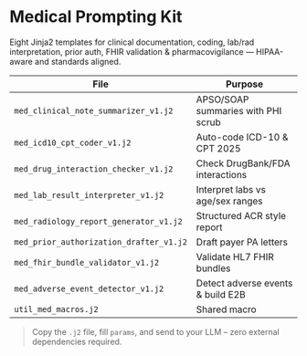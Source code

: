 # Medical Prompting Kit

Eight Jinja2 templates for clinical documentation, coding, lab/rad interpretation, prior auth, FHIR validation & pharmacovigilance — HIPAA-aware and standards aligned.

| File | Purpose |
|------|---------|
| `med_clinical_note_summarizer_v1.j2` | APSO/SOAP summaries with PHI scrub |
| `med_icd10_cpt_coder_v1.j2` | Auto-code ICD-10 & CPT 2025 |
| `med_drug_interaction_checker_v1.j2` | Check DrugBank/FDA interactions |
| `med_lab_result_interpreter_v1.j2` | Interpret labs vs age/sex ranges |
| `med_radiology_report_generator_v1.j2` | Structured ACR style report |
| `med_prior_authorization_drafter_v1.j2` | Draft payer PA letters |
| `med_fhir_bundle_validator_v1.j2` | Validate HL7 FHIR bundles |
| `med_adverse_event_detector_v1.j2` | Detect adverse events & build E2B |
| `util_med_macros.j2` | Shared macro |

> Copy the `.j2` file, fill `params`, and send to your LLM – zero external dependencies required.
